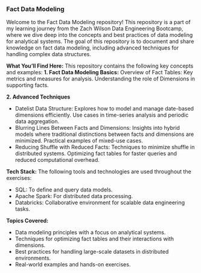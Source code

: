 ### Fact Data Modeling 
Welcome to the Fact Data Modeling repository! This repository is a part of my learning journey from the Zach Wilson Data Engineering Bootcamp, where we dive deep into the concepts and best practices of data modeling for analytical systems. The goal of this repository is to document and share knowledge on fact data modeling, including advanced techniques for handling complex data structures.

**What You’ll Find Here:**
This repository contains the following key concepts and examples:
**1. Fact Data Modeling Basics:**
Overview of Fact Tables: Key metrics and measures for analysis.
Understanding the role of Dimensions in supporting facts.

**2. Advanced Techniques**
- Datelist Data Structure:
Explores how to model and manage date-based dimensions efficiently.
Use cases in time-series analysis and periodic data aggregation.
- Blurring Lines Between Facts and Dimensions:
Insights into hybrid models where traditional distinctions between facts and dimensions are minimized.
Practical examples of mixed-use cases.
- Reducing Shuffle with Reduced Facts:
Techniques to minimize shuffle in distributed systems.
Optimizing fact tables for faster queries and reduced computational overhead.


**Tech Stack:**
The following tools and technologies are used throughout the exercises:

- SQL: To define and query data models.
- Apache Spark: For distributed data processing.
- Databricks: Collaborative environment for scalable data engineering tasks.


**Topics Covered:**
- Data modeling principles with a focus on analytical systems.
- Techniques for optimizing fact tables and their interactions with dimensions.
- Best practices for handling large-scale datasets in distributed environments.
- Real-world examples and hands-on exercises.
